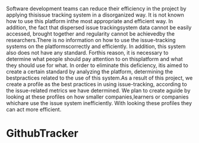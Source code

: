 Software development teams can reduce their efficiency in the project by applying thisissue tracking system in a disorganized way. It is not known how to use this platform inthe most appropriate and efficient way.  In addition, the fact that dispersed issue trackingsystem data cannot be easily accessed, brought together and regularity cannot be achievedby the researchers.There  is  no  information  on  how  to  use  the  issue-tracking  systems  on  the  platformscorrectly and efficiently.  In addition, this system also does not have any standard.  Forthis  reason,  it  is  necessary  to  determine  what  people  should  pay  attention  to  on  thisplatform  and  what  they  should  use  for  what.   In  order  to  eliminate  this  deficiency,  itis  aimed  to  create  a  certain  standard  by  analyzing  the  platform,  determining  the  bestpractices related to the use of this system.As  a  result  of  this  project,  we  create  a  profile  as  the  best  practices  in  using  issue-tracking, according to the issue-related metrics we have determined.  We plan to create aguide by looking at these profiles on how smaller companies,learners or companies whichare  use  the  issue  system  inefficiently.   With  looking  these  profiles  they  can  act  more efficient.
# GithubTracker

